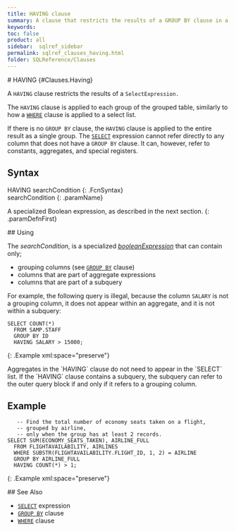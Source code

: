 ```yaml
---
title: HAVING clause
summary: A clause that restricts the results of a GROUP BY clause in a Select Expression.
keywords:
toc: false
product: all
sidebar:  sqlref_sidebar
permalink: sqlref_clauses_having.html
folder: SQLReference/Clauses
---
```

<section>
<div class="TopicContent" data-swiftype-index="true" markdown="1">
# HAVING   {#Clauses.Having}

A `HAVING` clause restricts the results of a `SelectExpression.`

The `HAVING` clause is applied to each group of the grouped table,
similarly to how a [`WHERE`](sqlref_clauses_where.html) clause is
applied to a select list.

If there is no `GROUP BY` clause, the `HAVING` clause is applied to the
entire result as a single group. The
[`SELECT`](sqlref_expressions_select.html) expression cannot refer
directly to any column that does not have a `GROUP BY` clause. It can,
however, refer to constants, aggregates, and special registers.

## Syntax

<div class="fcnWrapperWide" markdown="1">
    HAVING searchCondition
{: .FcnSyntax}

</div>
<div class="paramList" markdown="1">
searchCondition
{: .paramName}

A specialized Boolean expression, as described in the next section.
{: .paramDefnFirst}

</div>
## Using

The *searchCondition*, is a specialized
*[booleanExpression](sqlref_expressions_boolean.html)* that can contain
only;

* grouping columns (see [`GROUP BY`](sqlref_clauses_groupby.html)
  clause)
* columns that are part of aggregate expressions
* columns that are part of a subquery

For example, the following query is illegal, because the column `SALARY`
is not a grouping column, it does not appear within an aggregate, and it
is not within a subquery:

<div class="preWrapper" markdown="1">
    
    SELECT COUNT(*)
      FROM SAMP.STAFF
      GROUP BY ID
      HAVING SALARY > 15000;
{: .Example xml:space="preserve"}

</div>
Aggregates in the `HAVING` clause do not need to appear in the `SELECT`
list. If the `HAVING` clause contains a subquery, the subquery can refer
to the outer query block if and only if it refers to a grouping column.

## Example

<div class="preWrapperWide" markdown="1">
    
       -- Find the total number of economy seats taken on a flight,
       -- grouped by airline,
       -- only when the group has at least 2 records.
    SELECT SUM(ECONOMY_SEATS_TAKEN), AIRLINE_FULL
      FROM FLIGHTAVAILABILITY, AIRLINES
      WHERE SUBSTR(FLIGHTAVAILABILITY.FLIGHT_ID, 1, 2) = AIRLINE
      GROUP BY AIRLINE_FULL
      HAVING COUNT(*) > 1;
{: .Example xml:space="preserve"}

</div>
## See Also

* [`SELECT`](sqlref_expressions_select.html) expression
* [`GROUP BY`](sqlref_clauses_groupby.html) clause
* [`WHERE`](sqlref_clauses_where.html) clause

</div>
</section>

